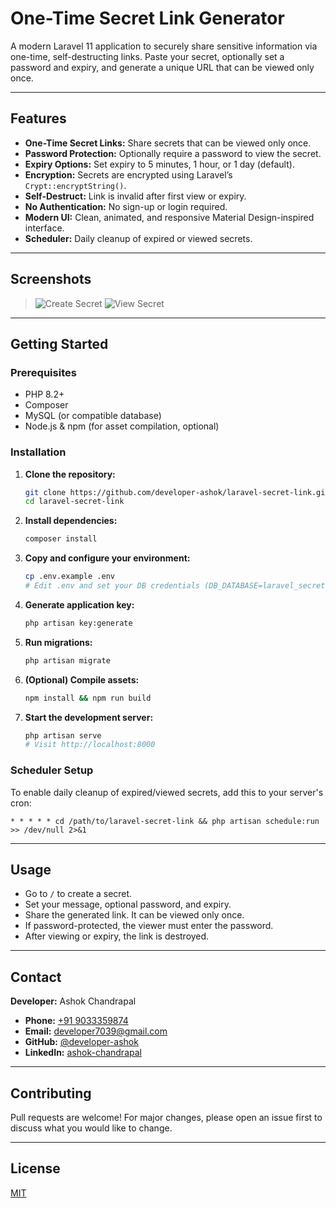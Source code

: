 # One-Time Secret Link Generator

A modern Laravel 11 application to securely share sensitive information via one-time, self-destructing links. Paste your secret, optionally set a password and expiry, and generate a unique URL that can be viewed only once.

---

## Features

- **One-Time Secret Links:** Share secrets that can be viewed only once.
- **Password Protection:** Optionally require a password to view the secret.
- **Expiry Options:** Set expiry to 5 minutes, 1 hour, or 1 day (default).
- **Encryption:** Secrets are encrypted using Laravel’s `Crypt::encryptString()`.
- **Self-Destruct:** Link is invalid after first view or expiry.
- **No Authentication:** No sign-up or login required.
- **Modern UI:** Clean, animated, and responsive Material Design-inspired interface.
- **Scheduler:** Daily cleanup of expired or viewed secrets.

---

## Screenshots

> ![Create Secret](https://user-images.githubusercontent.com/placeholder/create-secret.png)
> ![View Secret](https://user-images.githubusercontent.com/placeholder/view-secret.png)

---

## Getting Started

### Prerequisites
- PHP 8.2+
- Composer
- MySQL (or compatible database)
- Node.js & npm (for asset compilation, optional)

### Installation

1. **Clone the repository:**
   ```bash
   git clone https://github.com/developer-ashok/laravel-secret-link.git
   cd laravel-secret-link
   ```

2. **Install dependencies:**
   ```bash
   composer install
   ```

3. **Copy and configure your environment:**
   ```bash
   cp .env.example .env
   # Edit .env and set your DB credentials (DB_DATABASE=laravel_secret_links, etc.)
   ```

4. **Generate application key:**
   ```bash
   php artisan key:generate
   ```

5. **Run migrations:**
   ```bash
   php artisan migrate
   ```

6. **(Optional) Compile assets:**
   ```bash
   npm install && npm run build
   ```

7. **Start the development server:**
   ```bash
   php artisan serve
   # Visit http://localhost:8000
   ```

### Scheduler Setup
To enable daily cleanup of expired/viewed secrets, add this to your server's cron:

```
* * * * * cd /path/to/laravel-secret-link && php artisan schedule:run >> /dev/null 2>&1
```

---

## Usage

- Go to `/` to create a secret.
- Set your message, optional password, and expiry.
- Share the generated link. It can be viewed only once.
- If password-protected, the viewer must enter the password.
- After viewing or expiry, the link is destroyed.

---

## Contact

**Developer:** Ashok Chandrapal

- **Phone:** [+91 9033359874](tel:+919033359874)
- **Email:** [developer7039@gmail.com](mailto:developer7039@gmail.com)
- **GitHub:** [@developer-ashok](https://github.com/developer-ashok)
- **LinkedIn:** [ashok-chandrapal](https://www.linkedin.com/in/ashok-chandrapal/)

---

## Contributing

Pull requests are welcome! For major changes, please open an issue first to discuss what you would like to change.

---

## License

[MIT](LICENSE)
